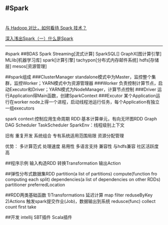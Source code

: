 #Spark
---
#
[与 Hadoop 对比，如何看待 Spark 技术？](http://www.zhihu.com/question/26568496)


[深入浅出Spark（一）什么是Spark](https://zhuanlan.zhihu.com/p/20752673?refer=bittiger)

---
#spark
##BDAS
Spark Streaming[流式计算] SparkSQL[] GraphX[图计算引擎] MLlib[机器学习库]
spark[计算引擎]
tachypon[分布式内存邮件系统]    hdfs[存储层]
mesos[资源管理]


##spark组成
###ClusterManager
standalone模式中为Master，监控整个集群，监控Worker；YARN模式中为资源管理器
###Worker
负责控制计算节点，启动Executor和Driver；YARN模式为NodeManager，计算节点控制
###Driver
运行Application得Main函数，创建SparkContext
###Excutor
某个Application运行在worker node上得一个进程，启动线程池运行任务，每个Application有独立一组executors

spark context:控制应用生命周期
RDD:基本计算单元，有向无环图RDD Graph
DAG Scheduler
TaskScheduler
SparkEnv：线程级别上下文



旧有
重复开发
系统组合
专有系统适用范围局限
资源分配管理

优势：
多计算范式
处理速度
易用性 多语言支持
兼容性 与hdfs兼容
社区活跃度高

##程序示例
输入构造RDD
转换Transformation
输出Action

##弹性分布式数据集RDD
partition(a list of partitions)
compute(function fro computing each split)
dependencies(a list of dependencies on other RDDs)
partitioner
preferredLocation 

##RDD两类基础函数
1)Transformations
延迟计算
map
filter
reduseByKey
2)Actions
触发spark提交作业(Job)，数据输出到系统
redusce(func)
collect
count
first
take

##开发
intellij
SBT插件 Scala插件


